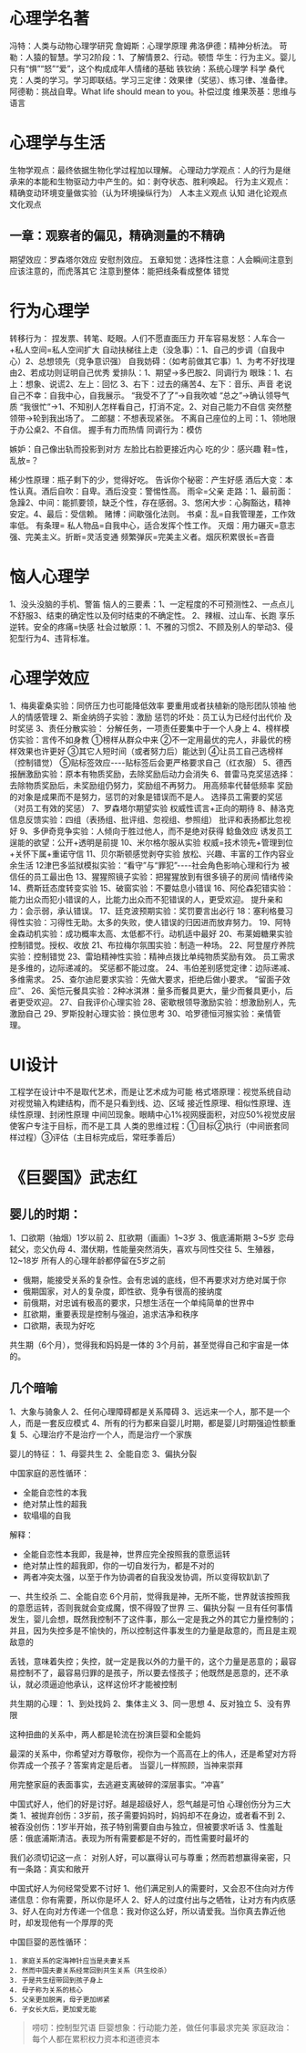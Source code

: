 # 心理学名著
冯特：人类与动物心理学研究
詹姆斯：心理学原理
弗洛伊德：精神分析法。
苛勒：人猿的智慧。学习2阶段：1、了解情景2、行动。顿悟
华生：行为主义。婴儿只有“惧”“怒”“爱”，这个构成成年人情绪的基础
铁钦纳：系统心理学  科学
桑代克：人类的学习。学习即联结。学习三定律：效果律（奖惩）、练习律、准备律。
阿德勒：挑战自卑。What life should mean to you。补偿过度
维果茨基：思维与语言
# 心理学与生活
生物学观点：最终依据生物化学过程加以理解。
心理动力学观点：人的行为是继承来的本能和生物驱动力中产生的。如：剥夺状态、胜利唤起。
行为主义观点：精确变动环境变量做实验（认为环境操纵行为）
人本主义观点
认知
进化论观点
文化观点

## 一章：观察者的偏见，精确测量的不精确
期望效应：罗森塔尔效应
安慰剂效应。
五章知觉：选择性注意：人会瞬间注意到应该注意的，而虎落其它
注意到整体：能把线条看成整体
错觉
# 行为心理学
转移行为： 捏发票、转笔、眨眼。人们不愿直面压力
开车容易发怒：人车合一+私人空间=私人空间扩大
自动扶梯往上走（没急事）：1、自己的步调（自我中心）2、总想领先（竞争意识强）
自我妨碍：（如考前做其它事）1、为考不好找理由2、若成功则证明自己优秀
爱排队：1、期望→多巴胺2、同调行为
眼珠：1、右上：想象、说谎2、左上：回忆
3、右下：过去的痛苦4、左下：音乐、声音
老说自己不幸：自我中心，自我展示。
“我受不了了”→自我吹嘘
“总之”→确认领导气质
“我很忙”→1、不知别人怎样看自己，打消不定。2、对自己能力不自信
突然整领带→轮到我出场了。
二郎腿：不想表现紧张。
不离自己座位的上司：1、领地限于办公桌2、不自信。
握手有力而热情
同调行为：模仿

嫉妒：自己像出轨而投影到对方
左脸比右脸更接近内心
吃的少：感兴趣
鞋=性，乱放=？

稀少性原理：瓶子剩下的少，觉得好吃。
告诉你个秘密：产生好感
酒后大变：本性认真。酒后自吹：自卑。酒后没变：警惕性高。
雨伞=父亲
走路：1、最前面：急躁2、中间：能抓要领，缺乏个性，存在感弱。3、悠闲大步：心胸豁达，精神安定。4、最后：受信赖。
赌博：间歇强化法则。
书桌：乱=自我管理差，工作效率低。
有条理=
私人物品=自我中心，适合发挥个性工作。
灭烟：用力碾灭=意志强、完美主义。折断=灵活变通
频繁弹灰=完美主义者。烟灰积累很长=吝啬


# 恼人心理学
1、没头没脑的手机、警笛
恼人的三要素：1、一定程度的不可预测性2、一点点儿不舒服3、结束的确定性以及何时结束的不确定性。
2、辣椒、过山车、长跑
享乐逆转。安全的疼痛=快感
社会过敏原：1、不雅的习惯2、不顾及别人的举动3、侵犯型行为4、违背标准。


# 心理学效应
1、梅奥霍桑实验：同侪压力也可能降低效率
要重用或者扶植新的隐形团队领袖
他人的情感管理
2、斯金纳鸽子实验：激励
惩罚的坏处：员工认为已经付出代价
及时奖惩
3、责任分散实验：
分解任务，一项责任要集中于一个人身上
4、榜样模仿实验：言传不如身教
①榜样从群众中来
②不一定用最优的完人，非最优的榜样效果也许更好
③其它人短时间（或者努力后）能达到
④让员工自己选榜样（控制错觉）
⑤贴标签效应----贴标签后会更严格要求自己（红衣服）
5、德西报酬激励实验：原本有物质奖励，去除奖励后动力会消失
6、普雷马克奖惩选择：去除物质奖励后，未奖励组仍努力，奖励组不再努力。
用高频率代替低频率
奖励的对象是成果而不是努力，惩罚的对象是错误而不是人。
选择员工需要的奖惩（对员工有效的奖惩）
7、罗森塔尔期望实验
权威性谎言+正向的期待
8、赫洛克信息反馈实验：四组（表扬组、批评组、忽视组、参照组）
批评和表扬都比忽视好
9、多伊奇竞争实验：人倾向于胜过他人，而不是绝对获得
鲶鱼效应
诱发员工逞能的欲望：公开+透明是前提
10、米尔格尔服从实验
权威=技术领先+管理到位+关怀下属+重诺守信
11、贝尔斯顿感觉剥夺实验
放松、兴趣、丰富的工作内容业余生活
12津巴多监狱模拟实验：“看守”与“罪犯”----社会角色影响心理和行为
被信任的员工最出色
13、猩猩照镜子实验：把猩猩放到有很多镜子的房间
情绪传染
14、费斯廷态度转变实验
15、破窗实验：不要姑息小错误
16、阿伦森犯错实验：能力出众而犯小错误的人，比能力出众而不犯错误的人，更受欢迎。
提升亲和力：会示弱，承认错误。
17、廷克波预期实验：奖罚要言出必行
18：塞利格曼习得性实验：习得性无助。太多的失败，使人错误的归因进而放弃努力。
19、阿特金森动机实验：成功概率太高、太低都不行。动机适中最好
20、布莱姆糖果实验
控制错觉。授权、收放
21、布拉梅尔氛围实验：制造一种场。
22、阿登屋疗养院实验：控制错觉
23、雷珀精神性实验：精神点拨比单纯物质奖励有效。
员工需求是多维的，边际递减的。
奖惩都不能过度。
24、韦伯差别感觉定律：边际递减、多维需求。
25、查尔迪尼要求实验：先做大要求，拒绝后做小要求。
“留面子效应”、
26、奚恺元餐具实验：2种冰淇淋：量多而餐具更大，量少而餐具更小，后者更受欢迎。
27、自我评价心理实验
28、密歇根领导激励实验：想激励别人，先激励自己
29、罗斯投射心理实验：换位思考
30、哈罗德恒河猴实验：亲情管理。


# UI设计
工程学在设计中不是取代艺术，而是让艺术成为可能
格式塔原理：视觉系统自动对视觉输入构建结构，而不是只看到线、边、区域
接近性原理、相似性原理、连续性原理、封闭性原理
中间凹现象。眼睛中心1%视网膜面积，对应50%视觉皮层
使客户专注于目标，而不是工具
人类的思维过程：①目标②执行（中间嵌套同样过程）③评估（主目标完成后，常旺季善后）

# 《巨婴国》武志红
## 婴儿的时期：
1、口欲期（抽烟）1岁以前
2、肛欲期（画画）1~3岁
3、俄底浦斯期 3~5岁  恋母弑父，恋父仇母
4、潜伏期，性能量突然消失，喜欢与同性交往
5、生殖器，12~18岁
所有人的心理年龄都停留在5岁之前

- 俄期，能接受关系的复杂性。会有忠诚的底线，但不再要求对方绝对属于你
- 俄期国家，对人的复杂度，即性欲、竞争有很高的接纳度
- 前俄期，对忠诚有极高的要求，只想生活在一个单纯简单的世界中
- 肛欲期，重要表现是控制与强迫，追求洁净和秩序
- 口欲期，表现为好吃

共生期（6个月），觉得我和妈妈是一体的
3个月前，甚至觉得自己和宇宙是一体的。

## 几个暗喻
1、大象与骑象人
2、任何心理障碍都是关系障碍
3、远远来一个人，那不是一个人，而是一套反应模式
4、所有的行为都来自婴儿时期，都是婴儿时期强迫性额重复
5、心理治疗不是治疗一个人，而是治疗一个家族

婴儿的特征：
1、母婴共生
2、全能自恋
3、偏执分裂

中国家庭的恶性循环：
- 全能自恋性的本我
- 绝对禁止性的超我
- 软塌塌的自我

解释：
- 全能自恋性本我即，我是神，世界应完全按照我的意愿运转
- 绝对禁止性的超我即，你的一切自发行为，都是不对的
- 两者冲突太强，以至于作为协调者的自我没发协调，所以变得软趴趴了

一、共生绞杀
二、全能自恋
6个月前，觉得我是神，无所不能，世界就该按照我的意愿运转，否则我就会变成魔，恨不得毁了世界
三、偏执分裂
一旦有任何事情发生，婴儿会想，既然我控制不了这件事，那么一定是我之外的其它力量控制的；并且，因为失控多是不愉快的，所以控制这件事发生的力量是敌意的，而且是主观敌意的

丢钱，意味着失控；失控，就一定是我以外的力量干的，这个力量是恶意的；最容易控制不了，最容易归罪的是孩子，所以要去怪孩子；他既然是恶意的，还不承认，就必须逼迫他承认，这样这份坏才能被控制

共生期的心理：
1、到处找妈
2、集体主义
3、同一思想
4、反对独立
5、没有界限

这种扭曲的关系中，两人都是轮流在扮演巨婴和全能妈

最深的关系中，你希望对方尊敬你，视你为一个高高在上的伟人，还是希望对方将你弄成一个孩子？答案肯定是后者。
当婴儿一样照顾，当神来崇拜

用完整家庭的表面事实，去逃避支离破碎的深层事实。“冲喜”

中国式好人，他们的好是讨好。越是超级好人，怨气越是可怕
心理创伤分为三大类
1、被抛弃创伤：3岁前，孩子需要妈妈时，妈妈却不在身边，或者看不到
2、被吞没创伤：1岁半开始，孩子特别需要自由与独立，但被要求听话
3、性羞耻感：俄底浦斯清洁。表现为所有需要都是不好的，而性需要时最坏的

我们必须切记这一点：
对别人好，可以赢得认可与尊重；然而若想赢得亲密，只有一条路：真实和敞开

中国式好人为何经常受累不讨好
1、他们满足别人的需要时，又会忍不住向对方传递信息：你有需要，所以你是坏人
2、好人的过度付出与之牺牲，让对方有内疚感
3、好人在向对方传递一个信息：我对你这么好，所以请爱我。当你真去靠近他时，却发现他有一个厚厚的壳

中国巨婴的恶性循环：
```
1. 家庭关系的定海神针应当是夫妻关系
2. 然而中国夫妻关系经常回到共生关系（共生绞杀）
3. 于是共生纽带回到孩子身上
4. 母子称为关系的核心
5. 父亲更加脱离，母子更加绑紧
6. 子女长大后，更加爱无能
```

>唠叨：控制型咒语
巨婴想象：行动能力差，做任何事最求完美
家庭政治：每个人都在累积权力资本和道德资本
